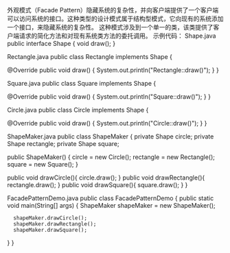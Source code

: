 外观模式（Facade Pattern）隐藏系统的复杂性，并向客户端提供了一个客户端可以访问系统的接口。这种类型的设计模式属于结构型模式，它向现有的系统添加一个接口，来隐藏系统的复杂性。
这种模式涉及到一个单一的类，该类提供了客户端请求的简化方法和对现有系统类方法的委托调用。
示例代码：
Shape.java
public interface Shape {
   void draw();
}

Rectangle.java
public class Rectangle implements Shape {

   @Override
   public void draw() {
      System.out.println("Rectangle::draw()");
   }
}

Square.java
public class Square implements Shape {

   @Override
   public void draw() {
      System.out.println("Square::draw()");
   }
}

Circle.java
public class Circle implements Shape {

   @Override
   public void draw() {
      System.out.println("Circle::draw()");
   }
}

ShapeMaker.java
public class ShapeMaker {
   private Shape circle;
   private Shape rectangle;
   private Shape square;

   public ShapeMaker() {
      circle = new Circle();
      rectangle = new Rectangle();
      square = new Square();
   }

   public void drawCircle(){
      circle.draw();
   }
   public void drawRectangle(){
      rectangle.draw();
   }
   public void drawSquare(){
      square.draw();
   }
}

FacadePatternDemo.java
public class FacadePatternDemo {
   public static void main(String[] args) {
      ShapeMaker shapeMaker = new ShapeMaker();

      shapeMaker.drawCircle();
      shapeMaker.drawRectangle();
      shapeMaker.drawSquare();		
   }
}
